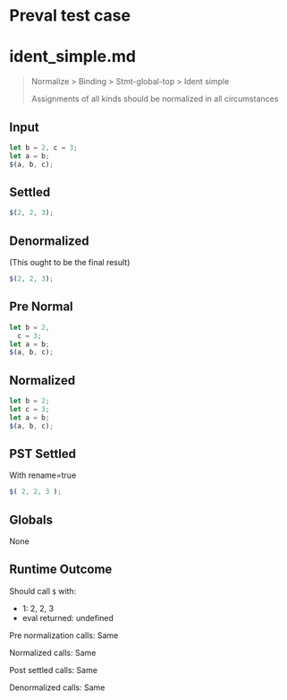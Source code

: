 # Preval test case

# ident_simple.md

> Normalize > Binding > Stmt-global-top > Ident simple
>
> Assignments of all kinds should be normalized in all circumstances

## Input

`````js filename=intro
let b = 2, c = 3;
let a = b;
$(a, b, c);
`````

## Settled


`````js filename=intro
$(2, 2, 3);
`````

## Denormalized
(This ought to be the final result)

`````js filename=intro
$(2, 2, 3);
`````

## Pre Normal


`````js filename=intro
let b = 2,
  c = 3;
let a = b;
$(a, b, c);
`````

## Normalized


`````js filename=intro
let b = 2;
let c = 3;
let a = b;
$(a, b, c);
`````

## PST Settled
With rename=true

`````js filename=intro
$( 2, 2, 3 );
`````

## Globals

None

## Runtime Outcome

Should call `$` with:
 - 1: 2, 2, 3
 - eval returned: undefined

Pre normalization calls: Same

Normalized calls: Same

Post settled calls: Same

Denormalized calls: Same
